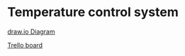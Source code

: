 # Temperature control system
[draw.io Diagram](https://www.draw.io/?lightbox=1&highlight=0000ff&edit=_blank&layers=1&nav=1&title=Untitled%20Diagram.xml#R7Vptc9o4EP41fIzH8guEj0CS3s20M0zTmfY%2BZYQtbF1ty5VFgPz6W9mSX5ChNBDo5S4zBGklreTdfR6tZAbuLN184DiPP7GQJAPHDjcD927gOMhzhvAlJdtKMhqOK0HEaag6NYJH%2BkKU0FbSFQ1J0ekoGEsEzbvCgGUZCURHhjln6263JUu6s%2BY4IobgMcCJKf1KQxFX0lvfbuR%2FEBrFemZkq5YFDr5HnK0yNd%2FAcZflX9WcYq1L9S9iHLJ1S%2BTeD9wZZ0xUpXQzI4m0rTZbNe5hT2u9bk4yccwAtxrwjJMV0SseJjB0umSgARYotsoowx8ruappQjNyE6unn0AXJOfwmw5QiuT3o6t1wfyVuqpBPXqt2QlxERO5IhtaY5EmUERQBOvksku6iWScWXhduFbhytXRJJmxhPFSgXtv%2B44n5dAvpPDsui1jGZGKchzQLPrCcjWJEkyZECxVsgQvSDJnBRWUZSALQA8BJdNnwgWF4Pi402GhRk9xQqPeERPVIOTE6rllG9ns9ReqowDQRVhKBN9CFzXA1QhRwNIRuW6idDS0%2FEoYt0J0rDyNFTKiWnUTHVBQAbInWFzDcyQE3KgqSRZsfd8IpiUO%2BvxKNlR8a5X%2Fkl2sW1WbE05hbdKQ5UAwDd9%2Ba1eq%2Fj5U%2FyZCbBV%2F4JVgIGJcxCxiGfiLlf5Gtenlag8bHh6OrXigenmKejCPiO7l9fuHkwQL%2BtxVf5KxPQOaj0Qi8o4UlINVHfsLSXPDIxBbomttDgNe8KLsIE2YM5qJcmX%2BdODfHRO%2FKQ3D0qUlRqY1ybUgqGjuQJQrslYraTiw7YQqxPaGv205SHtl21F%2BtP2V7rk0QqP4xkV9WrUCtlwW0vg77qsXeJRHNVb3wKeJ234MoX4M2b%2BGIdTF0OgqIPL8C4HIRwaIKtDYd1hgvT2F9FlvTTOcEg4N9gOREKu3r1aXd4Y43%2B73RY04F%2Fm3HWy4Z0Ec6ir13wBwJoNO5n%2BC4AMWZI23p6UhOKdPkVJk5CN348nIQ%2FvzkX9jquE6l8w1ZNfX5RpH8aTjHyBFp67v0ujbMiXqo8oLMWUPWGouXLa4sEWEPUz6rpmyCslDuYl963cg45zGlOclQ%2B9Nso8yC69x1cnWLb8NK3Qd%2BOzJJ8%2BOH2Ti5zMu8gXh5XxzOpB3IpJTe3ChNxialvcSP98Fjgj1%2Fn0BllTdlyzpRvp1Wk450VJbS6AcCyFvWybSBM7DKk8YDq01%2FQ6EGFJsMR6BWNZzWYcyyeCfiFfpAr4D%2BZGF2gpPc%2Fr0EVxtFc9yJLLtfHPT22rlWXSePWy4u4fpU1VrD6vvbtpbGNI3WKfEhIcMT78x5C6e3CPfxNzFjsieY%2B5ZK16u910ejr3DwX5jW7bvdM%2BxNycej8%2B6BelgaZ%2FGYsJTFjCgFwIts5iaTusiYh1TQR5zXEbgGvLxrj%2FPQBr%2BDmkMbTPxRU4PaQztM%2Bwj4wtzxuUvBNDwipzhmDcCO3nuu6KMKpwOUobnjH5jyhga7vpKFgFOr84Sw%2FEVWcI1o9ikjSycyFdhMg4TXBQ0kFcZADphituUcSB%2F7z0TH%2BCYnovI11FGT2a%2FJ7FvWd%2FvMb6WnXh5Vd%2BF6IPerlOrxatRjV9NRaMdRWhHUfXIhqJXQMntyZb%2BP%2BF33z4chrxtIQ85HX%2F9TlzpmS9zHzghL2BTx%2F4MKzRvPK9Nmmh8QdL0bk2OPD216r7D7N4r7pzHrnWv6PUc0i52RhsbQfkfeI1ZhdqvvFQ5NevSCR3qV3teojHPcVP5m5uSaGYJJWqvuuohbvfiZ%2FRmRAPV5gc7lTmbX0W59%2F8A)

[Trello board](https://trello.com/b/Bf2Gi4eq/temp-control-system)
